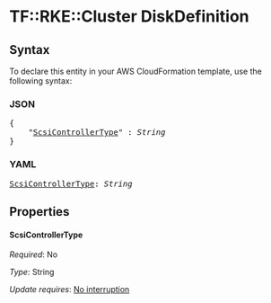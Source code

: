 # TF::RKE::Cluster DiskDefinition

## Syntax

To declare this entity in your AWS CloudFormation template, use the following syntax:

### JSON

<pre>
{
    "<a href="#scsicontrollertype" title="ScsiControllerType">ScsiControllerType</a>" : <i>String</i>
}
</pre>

### YAML

<pre>
<a href="#scsicontrollertype" title="ScsiControllerType">ScsiControllerType</a>: <i>String</i>
</pre>

## Properties

#### ScsiControllerType

_Required_: No

_Type_: String

_Update requires_: [No interruption](https://docs.aws.amazon.com/AWSCloudFormation/latest/UserGuide/using-cfn-updating-stacks-update-behaviors.html#update-no-interrupt)


